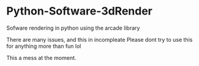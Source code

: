 # Python-Software-3dRender
Sofware rendering in python using the arcade library

There are many issues, and this in incompleate
Please dont try to use this for anything more than fun lol

This a mess at the moment.
